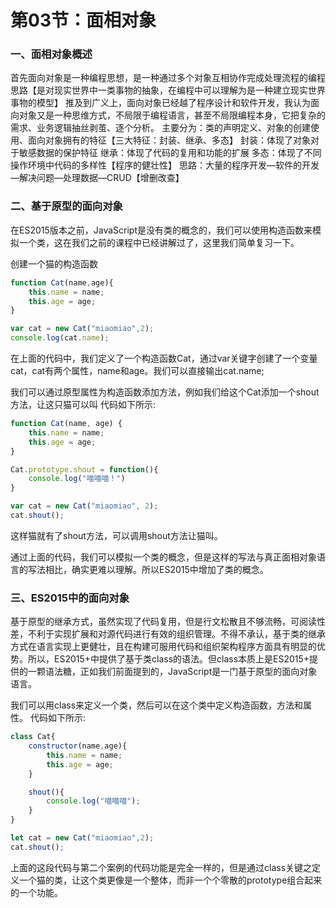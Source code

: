 # 第03节：面相对象

### 一、面相对象概述
首先面向对象是一种编程思想，是一种通过多个对象互相协作完成处理流程的编程思路【是对现实世界中一类事物的抽象，在编程中可以理解为是一种建立现实世界事物的模型】
推及到广义上，面向对象已经越了程序设计和软件开发，我认为面向对象又是一种思维方式，不局限于编程语言，甚至不局限编程本身，它把复杂的需求、业务逻辑抽丝剥茧、逐个分析。
主要分为：类的声明定义、对象的创建使用、面向对象拥有的特征【三大特征：封装、继承、多态】
封装：体现了对象对于敏感数据的保护特征
继承：体现了代码的复用和功能的扩展
多态：体现了不同操作环境中代码的多样性【程序的健壮性】
思路：大量的程序开发—软件的开发—解决问题—处理数据—CRUD【增删改查】
### 二、基于原型的面向对象

在ES2015版本之前，JavaScript是没有类的概念的，我们可以使用构造函数来模拟一个类，这在我们之前的课程中已经讲解过了，这里我们简单复习一下。

创建一个猫的构造函数

``` js
function Cat(name,age){
    this.name = name;
    this.age = age;
}

var cat = new Cat("miaomiao",2);
console.log(cat.name);
```

在上面的代码中，我们定义了一个构造函数Cat，通过var关键字创建了一个变量cat，cat有两个属性，name和age。我们可以直接输出cat.name;

我们可以通过原型属性为构造函数添加方法，例如我们给这个Cat添加一个shout方法，让这只猫可以叫
代码如下所示:

``` js
function Cat(name, age) {
    this.name = name;
    this.age = age;
}

Cat.prototype.shout = function(){
    console.log("喵喵喵！")
}

var cat = new Cat("miaomiao", 2);
cat.shout();
```

这样猫就有了shout方法，可以调用shout方法让猫叫。

通过上面的代码，我们可以模拟一个类的概念，但是这样的写法与真正面相对象语言的写法相比，确实更难以理解。所以ES2015中增加了类的概念。

### 三、ES2015中的面向对象
基于原型的继承方式，虽然实现了代码复用，但是行文松散且不够流畅，可阅读性差，不利于实现扩展和对源代码进行有效的组织管理。不得不承认，基于类的继承方式在语言实现上更健壮，且在构建可服用代码和组织架构程序方面具有明显的优势。所以，ES2015+中提供了基于类class的语法。但class本质上是ES2015+提供的一颗语法糖，正如我们前面提到的，JavaScript是一门基于原型的面向对象语言。


我们可以用class来定义一个类，然后可以在这个类中定义构造函数，方法和属性。
代码如下所示:

``` js
class Cat{
    constructor(name,age){
        this.name = name;
        this.age = age;
    }

    shout(){
        console.log("喵喵喵");
    }
}

let cat = new Cat("miaomiao",2);
cat.shout();
```

上面的这段代码与第二个案例的代码功能是完全一样的，但是通过class关键之定义一个猫的类，让这个类更像是一个整体，而非一个个零散的prototype组合起来的一个功能。



